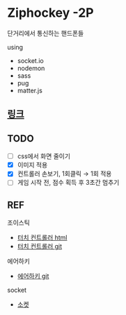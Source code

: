 # Ziphockey -2P

단거리에서 통신하는 핸드폰들

using

- socket.io
- nodemon
- sass
- pug
- matter.js

## [링크](https://between-gz.herokuapp.com/)

## TODO

- [ ] css에서 화면 줄이기
- [x] 이미지 적용
- [x] 컨트롤러 손보기, 1회클릭 → 1회 적용
- [ ] 게임 시작 전, 점수 획득 후 3초간 멈추기

## REF

조이스틱

- [터치 컨트롤러 html](https://github.com/pothonprogramming/pothonprogramming.github.io/tree/master/content/touch-controller)
- [터치 컨트롤러 git](https://pothonprogramming.github.io/content/touch-controller/touch-controller.html)

에어하키

- [에어하키 git](https://github.com/DongChyeon/JS-Toy-Projects/blob/master/AirHockey/game.js#L18)

socket

- [소켓](https://github.com/danielszabo88/CapsuleSoccer/blob/master/05%20-%20Adding%20socket.io%20Rooms/server.js)
